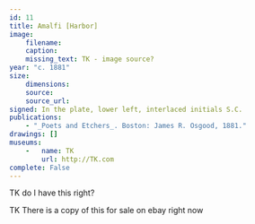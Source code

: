 ```yaml
---
id: 11
title: Amalfi [Harbor]
image:
    filename: 
    caption: 
    missing_text: TK - image source?
year: "c. 1881"
size:
    dimensions: 
    source: 
    source_url: 
signed: In the plate, lower left, interlaced initials S.C.
publications:
    - "_Poets and Etchers_. Boston: James R. Osgood, 1881."
drawings: []
museums: 
    -   name: TK
        url: http://TK.com
complete: False
---
```

TK do I have this right?

TK There is a copy of this for sale on ebay right now